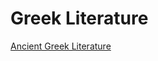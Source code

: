 # Greek Literature

[Ancient Greek Literature](Greek%20Literature%201a72aee618d146db94534e4508c72dcd/Ancient%20Greek%20Literature%2072301f901fa6447f87610542e4edae1d.md)